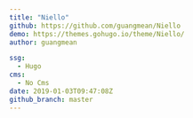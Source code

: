 ```yaml
---
title: "Niello"
github: https://github.com/guangmean/Niello
demo: https://themes.gohugo.io/theme/Niello/
author: guangmean

ssg:
  - Hugo
cms:
  - No Cms
date: 2019-01-03T09:47:08Z
github_branch: master
---
```

